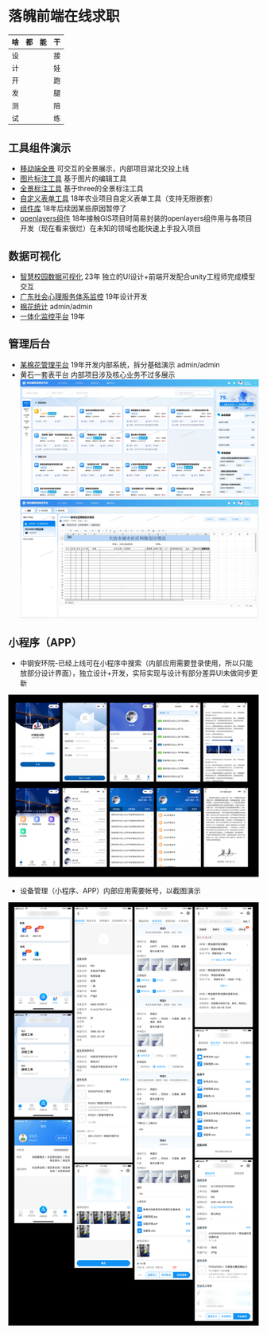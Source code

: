 
# 落魄前端在线求职

| 啥  |  都 |能 | 干  |
| ------------ | ------------ | ------------ | ------------: |
|  设 |   |   | 接 |
|  计 |   |   | 娃 |
|  开 |   |   | 跑 |
|  发 |   |   | 腿 |
|  测 |   |   | 陪 |
|  试 |   |   | 练 |

## 工具组件演示

- [移动端全景](https://531431988.github.io/project-demo/krpano/dist/) 可交互的全景展示，内部项目湖北交投上线
- [图片标注工具](https://531431988.github.io/project-demo/img-editor/) 基于图片的编辑工具
- [全景标注工具](https://531431988.github.io/project-demo/three-viewer/) 基于three的全景标注工具
- [自定义表单工具](https://531431988.github.io/vue-form-creation/dist/) 18年农业项目自定义表单工具（支持无限嵌套）
- [组件库](https://531431988.github.io/vue-component-library/dist/index.html#/) 18年后续因某些原因暂停了
- [openlayers组件](https://531431988.github.io/project-demo/vue-openlayers/) 18年接触GIS项目时简易封装的openlayers组件用与各项目开发（现在看来很烂）在未知的领域也能快速上手投入项目

## 数据可视化

- [智慧校园数据可视化](https://531431988.github.io/project-demo/smart-campus/) 23年 独立的UI设计+前端开发配合unity工程师完成模型交互
- [广东社会心理服务体系监控](https://531431988.github.io/GDPSM/index) 19年设计开发
- [棉花统计](https://531431988.github.io/cotton/dist/data-analysis) admin/admin
- [一体化监控平台](https://531431988.github.io/DGJ-NMPS/index) 19年

## 管理后台

- [某棉花管理平台](https://531431988.github.io/cotton/dist/) 19年开发内部系统，拆分基础演示  admin/admin
- 黄石一套表平台 内部项目涉及核心业务不过多展示
<img src="report/20241015174548.png" /><img src="report/20241015174613.png" />

## 小程序（APP）

- 中钢安环院-已经上线可在小程序中搜索（内部应用需要登录使用，所以只能放部分设计界面），独立设计+开发，实际实现与设计有部分差异UI未做同步更新
<img src="./zg.png" />

- 设备管理（小程序、APP）内部应用需要帐号，以截图演示
<img src="./sbgl.png" />
